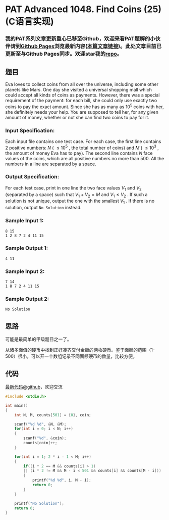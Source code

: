 # PAT Advanced 1048. Find Coins (25) (C语言实现)

### 我的PAT系列文章更新重心已移至Github，欢迎来看PAT题解的小伙伴请到[Github Pages](https://oliverlew.github.io/PAT)浏览最新内容([本篇文章链接](https://oliverlew.github.io/PAT/Advanced/1048.html))。此处文章目前已更新至与Github Pages同步。欢迎star我的[repo](https://github.com/OliverLew/PAT)。

## 题目

Eva loves to collect coins from all over the universe, including some other
planets like Mars. One day she visited a universal shopping mall which could
accept all kinds of coins as payments. However, there was a special
requirement of the payment: for each bill, she could only use exactly two
coins to pay the exact amount. Since she has as many as $10^5$ coins with her,
she definitely needs your help. You are supposed to tell her, for any given
amount of money, whether or not she can find two coins to pay for it.

### Input Specification:

Each input file contains one test case. For each case, the first line contains
2 positive numbers: $N$ ( $\le 10^5$ , the total number of coins) and $M$ (
$\le 10^3$ , the amount of money Eva has to pay). The second line contains $N$
face values of the coins, which are all positive numbers no more than 500. All
the numbers in a line are separated by a space.

### Output Specification:

For each test case, print in one line the two face values $V_1$ and $V_2$
(separated by a space) such that $V_1 + V_2 = M$ and $V_1 \le V_2$ . If such a
solution is not unique, output the one with the smallest $V_1$ . If there is
no solution, output `No Solution` instead.

### Sample Input 1:

    
    
    8 15
    1 2 8 7 2 4 11 15
    

### Sample Output 1:

    
    
    4 11
    

### Sample Input 2:

    
    
    7 14
    1 8 7 2 4 11 15
    

### Sample Output 2:

    
    
    No Solution
    



## 思路


可能是最简单的甲级题目之一了。

从诸多面值的硬币中找到正好凑齐交付金额的两枚硬币。鉴于面额的范围（1-500）很小，可以开一个数组记录不同面额硬币的数量，比较方便。

## 代码

[最新代码@github](https://github.com/OliverLew/PAT/blob/master/PATAdvanced/1048.c)，欢迎交流
```c
#include <stdio.h>

int main()
{
    int N, M, counts[501] = {0}, coin;

    scanf("%d %d", &N, &M);
    for(int i = 0; i < N; i++)
    {
        scanf("%d", &coin);
        counts[coin]++;
    }

    for(int i = 1; 2 * i - 1 < M; i++)
    {
        if((i * 2 == M && counts[i] > 1)
        || (i * 2 != M && M - i < 501 && counts[i] && counts[M - i]))
        {
            printf("%d %d", i, M - i);
            return 0;
        }
    }

    printf("No Solution");
    return 0;
}
```